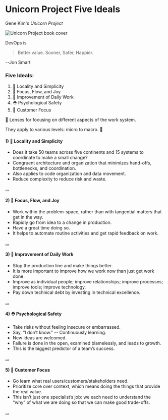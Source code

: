 # Unicorn Project Five Ideals


Gene Kim's _Unicorn Project_

![Unicorn Project book cover](https://m.media-amazon.com/images/I/51jkkeU8HvL.jpg)


DevOps is
> Better value.
> Sooner, Safer, Happier.

--Jon Smart


### Five Ideals:

1. 🦠 Locality and Simplicity
2. 🎯 Focus, Flow, and Joy
3. 🔪 Improvement of Daily Work
4. ⛑ Psychological Safety
5. 🔮 Customer Focus


🔬 Lenses for focusing on different aspects of the work system.

They apply to various levels: micro to macro. 🔭



#### 1) 🦠 Locality and Simplicity

- Does it take 50 teams across five continents and 15 systems to coordinate to make a small change?
- Congruent architecture and organization that minimizes hand-offs, bottlenecks, and coordination.
- Also applies to code organization and data movement.
- Reduce complexity to reduce risk and waste.

[…](../LocalityAndSimplicity/LocalityAndSimplicity.html#/2)



#### 2) 🎯 Focus, Flow, and Joy

- Work within the problem-space, rather than with tangential matters that get in the way.
- Rapidly go from idea to a change in production.
- Have a great time doing so.
- It helps to automate routine activities and get rapid feedback on work.

[…](../FocusFlowAndJoy/FocusFlowAndJoy.html#/2)



#### 3) 🔪 Improvement of Daily Work

- Stop the production line and make things better.
- It is more important to improve how we work now than just get work done.
- Improve as individual people; improve relationships; improve processes; improve tools; improve technology.
- Pay down technical debt by investing in technical excellence.

[…](../ImprovementOfDailyWork/ImprovementOfDailyWork.html#/2)



#### 4) ⛑ Psychological Safety

- Take risks without feeling insecure or embarrassed.
- Say, “I don’t know.” -- Continuously learning.
- New ideas are welcomed.
- Failure is done in the open, examined blamelessly, and leads to growth.
- This is the biggest predictor of a team’s success.

[…](../PsychologicalSafety/PsychologicalSafety.html#/2)



#### 5) 🔮 Customer Focus

- Go learn what real users/customers/stakeholders need.
- Prioritize core over context, which means doing the things that provide the real value.
- This isn’t just one specialist’s job: we each need to understand the “why” of what we are doing so that we can make good trade-offs.

[…](../CustomerFocus/CustomerFocus.html#/2)


